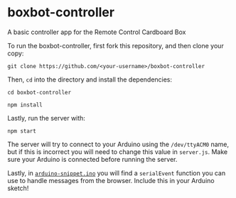 # boxbot-controller
A basic controller app for the Remote Control Cardboard Box

To run the boxbot-controller, first fork this repository, and then clone your copy:

`git clone https://github.com/<your-username>/boxbot-controller`

Then, `cd` into the directory and install the dependencies:

`cd boxbot-controller`

`npm install`

Lastly, run the server with:

`npm start`

The server will try to connect to your Arduino using the `/dev/ttyACM0` name, but if this is incorrect you will need to change this value in `server.js`. Make sure your Arduino is connected before running the server.

Lastly, in [`arduino-snippet.ino`](./arduino-snippet.ino) you will find a `serialEvent` function you can use to handle messages from the browser. Include this in your Arduino sketch!

